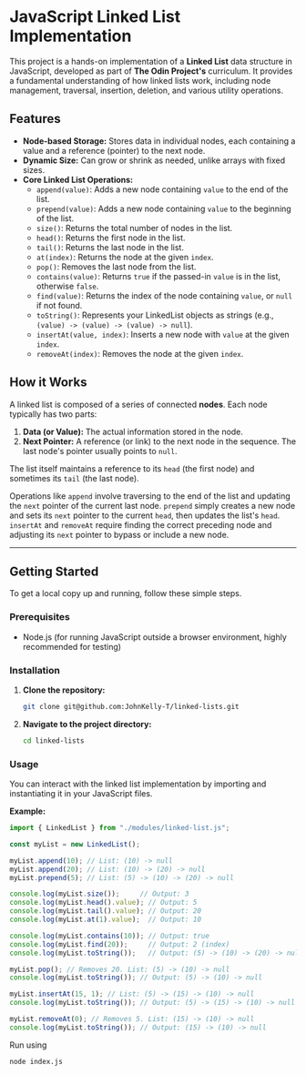 # JavaScript Linked List Implementation

This project is a hands-on implementation of a **Linked List** data structure in JavaScript, developed as part of **The Odin Project's** curriculum. It provides a fundamental understanding of how linked lists work, including node management, traversal, insertion, deletion, and various utility operations.

## Features

* **Node-based Storage:** Stores data in individual nodes, each containing a value and a reference (pointer) to the next node.
* **Dynamic Size:** Can grow or shrink as needed, unlike arrays with fixed sizes.
* **Core Linked List Operations:**
    * `append(value)`: Adds a new node containing `value` to the end of the list.
    * `prepend(value)`: Adds a new node containing `value` to the beginning of the list.
    * `size()`: Returns the total number of nodes in the list.
    * `head()`: Returns the first node in the list.
    * `tail()`: Returns the last node in the list.
    * `at(index)`: Returns the node at the given `index`.
    * `pop()`: Removes the last node from the list.
    * `contains(value)`: Returns `true` if the passed-in `value` is in the list, otherwise `false`.
    * `find(value)`: Returns the index of the node containing `value`, or `null` if not found.
    * `toString()`: Represents your LinkedList objects as strings (e.g., `(value) -> (value) -> (value) -> null`).
    * `insertAt(value, index)`: Inserts a new node with `value` at the given `index`.
    * `removeAt(index)`: Removes the node at the given `index`.

## How it Works

A linked list is composed of a series of connected **nodes**. Each node typically has two parts:
1.  **Data (or Value):** The actual information stored in the node.
2.  **Next Pointer:** A reference (or link) to the next node in the sequence. The last node's pointer usually points to `null`.

The list itself maintains a reference to its `head` (the first node) and sometimes its `tail` (the last node).

Operations like `append` involve traversing to the end of the list and updating the `next` pointer of the current last node. `prepend` simply creates a new node and sets its `next` pointer to the current `head`, then updates the list's `head`. `insertAt` and `removeAt` require finding the correct preceding node and adjusting its `next` pointer to bypass or include a new node.

---

## Getting Started

To get a local copy up and running, follow these simple steps.

### Prerequisites

* Node.js (for running JavaScript outside a browser environment, highly recommended for testing)

### Installation

1.  **Clone the repository:**
    ```bash
    git clone git@github.com:JohnKelly-T/linked-lists.git
    ```
2.  **Navigate to the project directory:**
    ```bash
    cd linked-lists
    ```

### Usage

You can interact with the linked list implementation by importing and instantiating it in your JavaScript files.

**Example:**

```javascript
import { LinkedList } from "./modules/linked-list.js";

const myList = new LinkedList();

myList.append(10); // List: (10) -> null
myList.append(20); // List: (10) -> (20) -> null
myList.prepend(5); // List: (5) -> (10) -> (20) -> null

console.log(myList.size());     // Output: 3
console.log(myList.head().value); // Output: 5
console.log(myList.tail().value); // Output: 20
console.log(myList.at(1).value);  // Output: 10

console.log(myList.contains(10)); // Output: true
console.log(myList.find(20));     // Output: 2 (index)
console.log(myList.toString());   // Output: (5) -> (10) -> (20) -> null

myList.pop(); // Removes 20. List: (5) -> (10) -> null
console.log(myList.toString()); // Output: (5) -> (10) -> null

myList.insertAt(15, 1); // List: (5) -> (15) -> (10) -> null
console.log(myList.toString()); // Output: (5) -> (15) -> (10) -> null

myList.removeAt(0); // Removes 5. List: (15) -> (10) -> null
console.log(myList.toString()); // Output: (15) -> (10) -> null
```

Run using
```bash
node index.js
```
